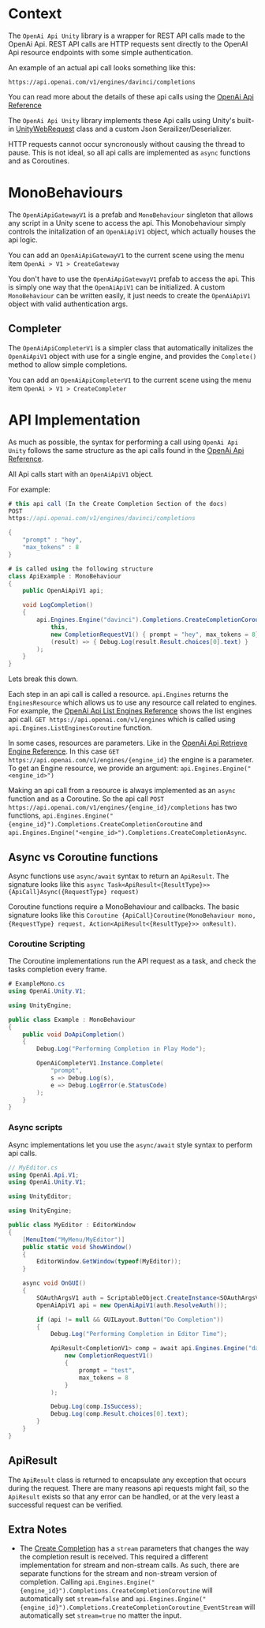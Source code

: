 # Context
The `OpenAi Api Unity` library is a wrapper for REST API calls made to the OpenAi Api. REST API calls are HTTP requests sent directly to the OpenAI Api resource endpoints with some simple authentication. 

An example of an actual api call looks something like this:
```
https://api.openai.com/v1/engines/davinci/completions
```

You can read more about the details of these api calls using the [OpenAi Api Reference](https://beta.openai.com/docs/api-reference)

The `OpenAi Api Unity` library implements these Api calls using Unity's built-in [UnityWebRequest](https://docs.unity3d.com/ScriptReference/Networking.UnityWebRequest.html) class and a custom Json Serailizer/Deserializer. 

HTTP requests cannot occur syncronously without causing the thread to pause. This is not ideal, so all api calls are implemented as `async` functions and as Coroutines. 

# MonoBehaviours
The `OpenAiApiGatewayV1` is a prefab and `MonoBehaviour` singleton that allows any script in a Unity scene to access the api. This Monobehaviour simply controls the initalization of an `OpenAiApiV1` object, which actually houses the api logic. 

You can add an `OpenAiApiGatewayV1` to the current scene using the menu item `OpenAi > V1 > CreateGateway`

You don't have to use the `OpenAiApiGatewayV1` prefab to access the api. This is simply one way that the `OpenAiApiV1` can be initialized. A custom `MonoBehaviour` can be written easily, it just needs to create the `OpenAiApiV1` object with valid authentication args. 

## Completer
The `OpenAiApiCompleterV1` is a simpler class that automatically initalizes the `OpenAiApiV1` object with use for a single engine, and provides the `Complete()` method to allow simple completions. 

You can add an `OpenAiApiCompleterV1` to the current scene using the menu item `OpenAi > V1 > CreateCompleter`

# API Implementation
As much as possible, the syntax for performing a call using `OpenAi Api Unity` follows the same structure as the api calls found in the [OpenAi Api Reference](https://beta.openai.com/docs/api-reference). 

All Api calls start with an `OpenAiApiV1` object. 

For example:

```csharp
# this api call (In the Create Completion Section of the docs)
POST
https://api.openai.com/v1/engines/davinci/completions

{
    "prompt" : "hey",
    "max_tokens" : 8
}

# is called using the following structure 
class ApiExample : MonoBehaviour 
{
    public OpenAiApiV1 api;

    void LogCompletion()
    {
        api.Engines.Engine("davinci").Completions.CreateCompletionCoroutine(
            this, 
            new CompletionRequestV1() { prompt = "hey", max_tokens = 8},
            (result) => { Debug.Log(result.Result.choices[0].text) }
        );
    }
}
```

Lets break this down.

Each step in an api call is called a resource. `api.Engines` returns the `EnginesResource` which allows us to use any resource call related to engines. For example, the [OpenAi Api List Engines Reference](https://beta.openai.com/docs/api-reference/list-engines) shows the list engines api call. `GET
https://api.openai.com/v1/engines` which is called using `api.Engines.ListEnginesCoroutine` function.

In some cases, resources are parameters. Like in the [OpenAi Api Retrieve Engine Reference](https://beta.openai.com/docs/api-reference/retrieve-engine). In this case `GET https://api.openai.com/v1/engines/{engine_id}` the engine is a parameter. To get an Engine resource, we provide an argument: `api.Engines.Engine("<engine_id>")`

Making an api call from a resource is always implemented as an `async` function and as a Coroutine. So the api call `POST https://api.openai.com/v1/engines/{engine_id}/completions` has two functions, `api.Engines.Engine("{engine_id}").Completions.CreateCompletionCoroutine` and `api.Engines.Engine("<engine_id>").Completions.CreateCompletionAsync`.

## Async vs Coroutine functions
Async functions use `async/await` syntax to return an `ApiResult`. The signature looks like this `async Task<ApiResult<{ResultType}>> {ApiCall}Async({RequestType} request)`

Coroutine functions require a MonoBehaviour and callbacks. The basic signature looks like this `Coroutine {ApiCall}Coroutine(MonoBehaviour mono, {RequestType} request, Action<ApiResult<{ResultType}>> onResult)`. 

### Coroutine Scripting
The Coroutine implementations run the API request as a task, and check the tasks completion every frame. 

```csharp
# ExampleMono.cs
using OpenAi.Unity.V1;

using UnityEngine;

public class Example : MonoBehaviour
{
    public void DoApiCompletion()
    {
        Debug.Log("Performing Completion in Play Mode");

        OpenAiCompleterV1.Instance.Complete(
            "prompt",
            s => Debug.Log(s),
            e => Debug.LogError(e.StatusCode)
        );
    }
}
```

### Async scripts
Async implementations let you use the `async/await` style syntax to perform api calls.

```csharp
// MyEditor.cs
using OpenAi.Api.V1;
using OpenAi.Unity.V1;

using UnityEditor;

using UnityEngine;

public class MyEditor : EditorWindow
{
    [MenuItem("MyMenu/MyEditor")]
    public static void ShowWindow()
    {
        EditorWindow.GetWindow(typeof(MyEditor));
    }

    async void OnGUI()
    {
        SOAuthArgsV1 auth = ScriptableObject.CreateInstance<SOAuthArgsV1>();
        OpenAiApiV1 api = new OpenAiApiV1(auth.ResolveAuth());

        if (api != null && GUILayout.Button("Do Completion"))
        {
            Debug.Log("Performing Completion in Editor Time");

            ApiResult<CompletionV1> comp = await api.Engines.Engine("davinci").Completions.CreateCompletionAsync(
                new CompletionRequestV1()
                {
                    prompt = "test",
                    max_tokens = 8
                }
            );

            Debug.Log(comp.IsSuccess);
            Debug.Log(comp.Result.choices[0].text);
        }
    }
}
```

## ApiResult
The `ApiResult` class is returned to encapsulate any exception that occurs during the request. There are many reasons api requests might fail, so the `ApiResult` exists so that any error can be handled, or at the very least a successful request can be verified. 

## Extra Notes
* The [Create Completion](https://beta.openai.com/docs/api-reference/create-completion) has a `stream` parameters that changes the way the completion result is received. This required a different implementation for stream and non-stream calls. As such, there are separate functions for the stream and non-stream version of completion. Calling `api.Engines.Engine("{engine_id}").Completions.CreateCompletionCoroutine` will automatically set `stream=false` and `api.Engines.Engine("{engine_id}").Completions.CreateCompletionCoroutine_EventStream` will automatically set `stream=true` no matter the input.